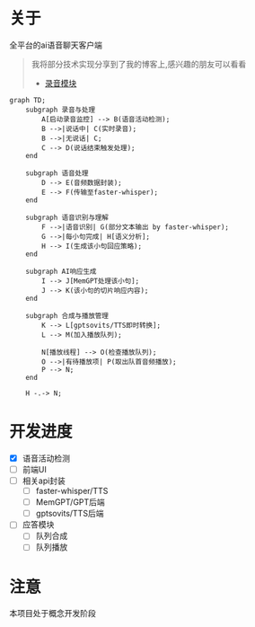 # 关于
全平台的ai语音聊天客户端

> 我将部分技术实现分享到了我的博客上,感兴趣的朋友可以看看  
> - [录音模块](https://blog.hyiy.top/archives/32/)


```mermaid
graph TD;
    subgraph 录音与处理
        A[启动录音监控] --> B(语音活动检测);
        B -->|说话中| C(实时录音);
        B -->|无说话| C;
        C --> D(说话结束触发处理);
    end

    subgraph 语音处理
        D --> E(音频数据封装);
        E --> F(传输至faster-whisper);
    end

    subgraph 语音识别与理解
        F -->|语音识别| G(部分文本输出 by faster-whisper);
        G -->|每小句完成| H[语义分析];
        H --> I(生成该小句回应策略);
    end

    subgraph AI响应生成
        I --> J[MemGPT处理该小句];
        J --> K(该小句的切片响应内容);
    end

    subgraph 合成与播放管理
        K --> L[gptsovits/TTS即时转换];
        L --> M(加入播放队列);

        N[播放线程] --> O(检查播放队列);
        O -->|有待播放项| P(取出队首音频播放);
        P --> N;
    end

    H -.-> N;

```

# 开发进度
- [x] 语音活动检测
- [ ] 前端UI
- [ ] 相关api封装
  - [ ] faster-whisper/TTS
  - [ ] MemGPT/GPT后端
  - [ ] gptsovits/TTS后端
- [ ] 应答模块
  - [ ] 队列合成
  - [ ] 队列播放

# 注意
本项目处于概念开发阶段
